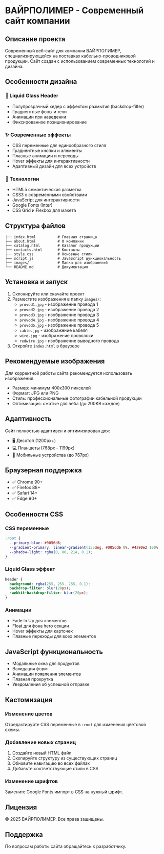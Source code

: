 # ВАЙРПОЛИМЕР - Современный сайт компании

## Описание проекта

Современный веб-сайт для компании ВАЙРПОЛИМЕР, специализирующейся на поставках кабельно-проводниковой продукции. Сайт создан с использованием современных технологий и дизайна.

## Особенности дизайна

### 🎨 Liquid Glass Header
- Полупрозрачный хедер с эффектом размытия (backdrop-filter)
- Градиентные фоны и тени
- Анимации при наведении
- Фиксированное позиционирование

### ✨ Современные эффекты
- CSS переменные для единообразного стиля
- Градиентные кнопки и элементы
- Плавные анимации и переходы
- Hover эффекты для интерактивности
- Адаптивный дизайн для всех устройств

### 🚀 Технологии
- HTML5 семантическая разметка
- CSS3 с современными свойствами
- JavaScript для интерактивности
- Google Fonts (Inter)
- CSS Grid и Flexbox для макета

## Структура файлов

```
├── index.html          # Главная страница
├── about.html          # О компании
├── catalog.html        # Каталог продукции
├── contacts.html       # Контакты
├── style.css           # Основные стили
├── script.js           # JavaScript функциональность
├── images/             # Папка для изображений
└── README.md           # Документация
```

## Установка и запуск

1. Склонируйте или скачайте проект
2. Разместите изображения в папку `images/`:
   - `provod1.jpg` - изображение провода 1
   - `provod2.jpg` - изображение провода 2
   - `provod3.jpg` - изображение провода 3
   - `provod4.jpg` - изображение провода 4
   - `provod5.jpg` - изображение провода 5
   - `cable.jpg` - изображение кабеля
   - `wire.jpg` - изображение проволоки
   - `redwire.jpg` - изображение выводного провода
3. Откройте `index.html` в браузере

## Рекомендуемые изображения

Для корректной работы сайта рекомендуется использовать изображения:
- Размер: минимум 400x300 пикселей
- Формат: JPG или PNG
- Стиль: профессиональные фотографии кабельной продукции
- Оптимизация: сжатые для веба (до 200KB каждое)

## Адаптивность

Сайт полностью адаптивен и оптимизирован для:
- 🖥️ Десктоп (1200px+)
- 💻 Планшеты (768px - 1199px)
- 📱 Мобильные устройства (до 767px)

## Браузерная поддержка

- ✅ Chrome 90+
- ✅ Firefox 88+
- ✅ Safari 14+
- ✅ Edge 90+

## Особенности CSS

### CSS переменные
```css
:root {
  --primary-blue: #0056d6;
  --gradient-primary: linear-gradient(135deg, #0056d6 0%, #4a90e2 100%);
  --shadow-light: rgba(0, 86, 214, 0.1);
}
```

### Liquid Glass эффект
```css
header {
  background: rgba(255, 255, 255, 0.1);
  backdrop-filter: blur(20px);
  -webkit-backdrop-filter: blur(20px);
}
```

### Анимации
- Fade In Up для элементов
- Float для фона hero секции
- Hover эффекты для карточек
- Плавные переходы для всех элементов

## JavaScript функциональность

- Модальные окна для продуктов
- Валидация форм
- Анимации появления элементов
- Плавная прокрутка
- Уведомления об успешной отправке

## Кастомизация

### Изменение цветов
Отредактируйте CSS переменные в `:root` для изменения цветовой схемы.

### Добавление новых страниц
1. Создайте новый HTML файл
2. Скопируйте структуру из существующих страниц
3. Обновите навигацию во всех файлах
4. Добавьте соответствующие стили в CSS

### Изменение шрифтов
Замените Google Fonts импорт в CSS на нужный шрифт.

## Лицензия

© 2025 ВАЙРПОЛИМЕР. Все права защищены.

## Поддержка

По вопросам работы сайта обращайтесь к разработчику.

